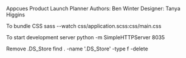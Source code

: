 Appcues Product Launch Planner
Authors: Ben Winter
Designer: Tanya Higgins


To bundle CSS
sass --watch css/application.scss:css/main.css

To start development server
python -m SimpleHTTPServer 8035


Remove .DS_Store
find . -name '.DS_Store' -type f -delete


